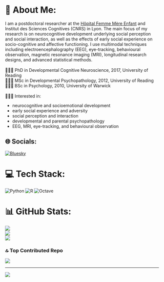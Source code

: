 # 💫 About Me:
I am a postdoctoral researcher at the [Hôpital Femme Mère Enfant](https://www.chu-lyon.fr/hopital-femme-mere-enfant) and Institut des Sciences Cognitives (CNRS) in Lyon. The main focus of my research is on neurocognitive development underlying social perception and social interaction, as well as the effects of early social experience on socio-cognitive and affective functioning. I use multimodal techniques including electroencephalography (EEG), eye-tracking, behavioural observation, magnetic resonance imaging (MRI), longitudinal research designs, and advanced statistical methods.<br><br>
👩🏻‍🎓 PhD in Developmental Cognitive Neuroscience, 2017, University of Reading<br/>
👩🏻‍🎓 MSc in Developmental Psychopathology, 2012, University of Reading<br/>
👩🏻‍🎓 BSc in Psychology, 2010, University of Warwick<br/><br>
👩🏻‍💻 Interested in:<br>
* neurocognitive and socioemotional development<br>
* early social experience and adversity<br>
* social perception and interaction<br>
* developmental and parental psychopathology<br>
* EEG, MRI, eye-tracking, and behavioural observation<br/>


## 🌐 Socials:
[![Bluesky](https://img.shields.io/badge/bluesky-0285FF?style=for-the-badge&logo=bluesky&logoColor=%23FFFFFF)](https://bsky.app/profile/hollyrayson.bsky.social) 

# 💻 Tech Stack:
![Python](https://img.shields.io/badge/python-3670A0?style=for-the-badge&logo=python&logoColor=ffdd54) ![R](https://img.shields.io/badge/r-%23276DC3.svg?style=for-the-badge&logo=r&logoColor=white) ![Octave](https://img.shields.io/badge/OCTAVE-darkblue?style=for-the-badge&logo=octave&logoColor=fcd683)
# 📊 GitHub Stats:
![](https://github-readme-stats.vercel.app/api?username=hrayson&theme=dark&hide_border=false&include_all_commits=false&count_private=false)<br/>
![](https://nirzak-streak-stats.vercel.app/?user=hrayson&theme=dark&hide_border=false)<br/>
![](https://github-readme-stats.vercel.app/api/top-langs/?username=hrayson&theme=dark&hide_border=false&include_all_commits=false&count_private=false&layout=compact)

### 🔝 Top Contributed Repo
![](https://github-contributor-stats.vercel.app/api?username=hrayson&limit=5&theme=dark&combine_all_yearly_contributions=true)

---
[![](https://visitcount.itsvg.in/api?id=hrayson&icon=0&color=0)](https://visitcount.itsvg.in)

<!-- Proudly created with GPRM ( https://gprm.itsvg.in ) -->
